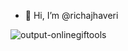 - 👋 Hi, I’m @richajhaveri


<!---
richajhaveri/richajhaveri is a ✨ special ✨ repository because its `README.md` (this file) appears on your GitHub profile.
You can click the Preview link to take a look at your changes.
--->
![output-onlinegiftools](https://user-images.githubusercontent.com/65129341/151847544-bdb95e55-0c36-4ffc-91ba-05d44fd7d2e9.gif)

